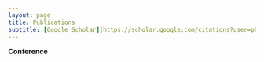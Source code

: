 ```yaml
---
layout: page
title: Publications
subtitle: [Google Scholar](https://scholar.google.com/citations?user=ph85QrgAAAAJ&hl=en)
---
```


<!-- You can also browse my [Google Scholar](https://scholar.google.com/citations?user=iT54hbMAAAAJ&hl=en) profile  -->


**Conference**

<!-- - **Pest management in cotton farms: an AI-system case study from the global South**  
	Aman Dalmia, Jerome White, Ankit Chaurasia, **Vishal Agarwal**, Rajesh Jain, Dhruvin Vora, Balasaheb Dhame, Raghu Dharmaraju, Rahul Panicker.  
	*2020 ACM SIGKDD Conference on Knowledge Discovery and Data Mining (KDD)*.  
	[PDF](https://dl.acm.org/doi/10.1145/3394486.3403363){: .btn}
	[Video](https://youtu.be/5ugYuq4ZZ04){: .btn}


- **Unsupervised Representation Learning of DNA Sequence**  
	**Vishal Agarwal**, N Jayanth K Reddy, Ashish Anand.  
    *2019 International Conference on Machine Learning (ICML) Workshop on Computational Biology*.  
	[PDF](https://arxiv.org/abs/1906.03087){: .btn}
	[Poster](../static/publication/2019_ICML_poster.pdf){: .btn}


**Pre-prints**

- **Deep Face Quality Assessment**  
    **Vishal Agarwal**  
    [PDF](https://arxiv.org/abs/1811.04346){: .btn}  


- **An Interval Type-2 Fuzzy Approach to Automatic PDF Generation for Histogram Specification**  
    **Vishal Agarwal**, Diwanshu Jain, Vamshi K Reddy, Frank Chung-Hoon Rhee  
    [PDF](https://arxiv.org/abs/1805.02173){: .btn}  -->